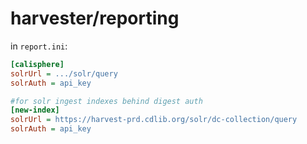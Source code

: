 # harvester/reporting

in `report.ini`:
```ini
[calisphere]
solrUrl = .../solr/query
solrAuth = api_key

#for solr ingest indexes behind digest auth
[new-index]
solrUrl = https://harvest-prd.cdlib.org/solr/dc-collection/query
solrAuth = api_key
```
